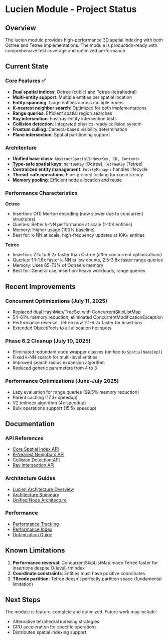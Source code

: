 # Lucien Module - Project Status

## Overview

The lucien module provides high-performance 3D spatial indexing with both Octree and Tetree implementations. The module is production-ready with comprehensive test coverage and optimized performance.

## Current State

### Core Features ✅
- **Dual spatial indices**: Octree (cubic) and Tetree (tetrahedral)
- **Multi-entity support**: Multiple entities per spatial location
- **Entity spanning**: Large entities across multiple nodes
- **K-nearest neighbor search**: Optimized for both implementations
- **Range queries**: Efficient spatial region searches
- **Ray intersection**: Fast ray-entity intersection tests
- **Collision detection**: Integrated physics-ready collision system
- **Frustum culling**: Camera-based visibility determination
- **Plane intersection**: Spatial partitioning support

### Architecture
- **Unified base class**: `AbstractSpatialIndex<Key, ID, Content>`
- **Type-safe spatial keys**: `MortonKey` (Octree), `TetreeKey` (Tetree)
- **Centralized entity management**: `EntityManager` handles lifecycle
- **Thread-safe operations**: Fine-grained locking for concurrency
- **Memory pooling**: Efficient node allocation and reuse

### Performance Characteristics

**Octree**
- Insertion: O(1) Morton encoding (now slower due to concurrent structures)
- Queries: Better k-NN performance at scale (>10K entities)
- Memory: Higher usage (100% baseline)
- Best for: k-NN at scale, high-frequency updates at 10K+ entities

**Tetree**  
- Insertion: 2.1x to 6.2x faster than Octree (after concurrent optimizations)
- Queries: 1.1-1.6x faster k-NN at low counts, 2.5-3.8x faster range queries
- Memory: Uses 65-73% of Octree's memory
- Best for: General use, insertion-heavy workloads, range queries

## Recent Improvements

### Concurrent Optimizations (July 11, 2025)
- Replaced dual HashMap/TreeSet with ConcurrentSkipListMap
- 54-61% memory reduction, eliminated ConcurrentModificationException
- Performance reversal: Tetree now 2.1-6.2x faster for insertions
- Extended ObjectPools to all allocation hot spots

### Phase 6.2 Cleanup (July 10, 2025)
- Eliminated redundant node wrapper classes (unified to `SpatialNodeImpl`)
- Fixed k-NN search for multi-level entities
- Improved search radius expansion algorithm
- Reduced generic parameters from 4 to 3

### Performance Optimizations (June-July 2025)
- Lazy evaluation for range queries (99.5% memory reduction)
- Parent caching (17.3x speedup)
- V2 tmIndex algorithm (4x speedup)
- Bulk operations support (15.5x speedup)

## Documentation

### API References
- [Core Spatial Index API](./CORE_SPATIAL_INDEX_API.md)
- [K-Nearest Neighbors API](./K_NEAREST_NEIGHBORS_API.md)
- [Collision Detection API](./COLLISION_DETECTION_API.md)
- [Ray Intersection API](./RAY_INTERSECTION_API.md)

### Architecture Guides
- [Lucien Architecture Overview](./LUCIEN_ARCHITECTURE.md)
- [Architecture Summary](./ARCHITECTURE_SUMMARY.md)
- [Unified Node Architecture](./UNIFIED_SPATIAL_NODE_ARCHITECTURE.md)

### Performance
- [Performance Tracking](./PERFORMANCE_TRACKING.md)
- [Performance Index](./PERFORMANCE_INDEX.md)
- [Optimization Guide](./SPATIAL_INDEX_PERFORMANCE_GUIDE.md)

## Known Limitations

1. **Performance reversal**: ConcurrentSkipListMap made Tetree faster for insertions despite O(level) tmIndex
2. **Coordinate constraints**: Entities must have positive coordinates
3. **T8code partition**: Tetree doesn't perfectly partition space (fundamental limitation)

## Next Steps

The module is feature-complete and optimized. Future work may include:
- Alternative tetrahedral indexing strategies
- GPU acceleration for specific operations
- Distributed spatial indexing support